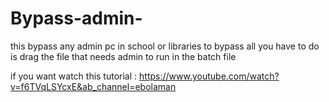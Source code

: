 # Bypass-admin-
this bypass any admin pc in school or libraries
to bypass all you have to do is drag the file that needs 
admin to run in the batch file 

if you want watch this tutorial : 
https://www.youtube.com/watch?v=f6TVqLSYcxE&ab_channel=ebolaman
